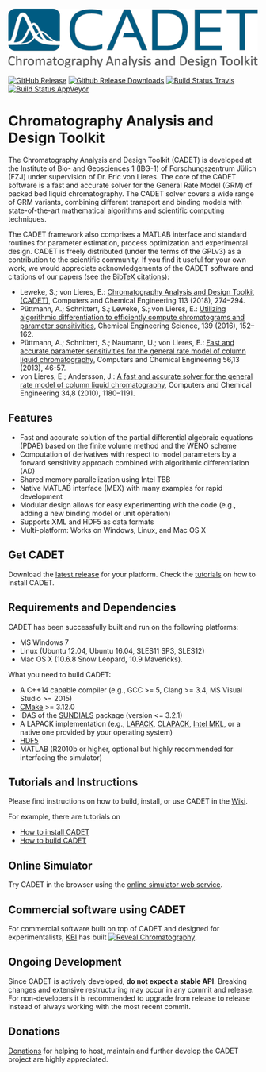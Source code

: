 ![CADET Logo](doc/logo/CADET-GitHub.png "Chromatography Analysis and Design Toolkit")

[![GitHub Release](https://img.shields.io/github/release/modsim/cadet.svg)](https://github.com/modsim/CADET/releases)
[![Github Release Downloads](https://img.shields.io/github/downloads/modsim/cadet/latest/total.svg)](https://github.com/modsim/CADET/releases)
[![Build Status Travis](https://img.shields.io/travis/modsim/CADET/master.svg?logo=travis&maxAge=3600)](https://travis-ci.org/modsim/CADET)
[![Build Status AppVeyor](https://img.shields.io/appveyor/ci/sleweke/cadet/master.svg?logo=appveyor&maxAge=3600)](https://ci.appveyor.com/project/sleweke/cadet)

# Chromatography Analysis and Design Toolkit

The Chromatography Analysis and Design Toolkit (CADET) is developed at the Institute of Bio- and Geosciences 1 (IBG-1) of Forschungszentrum Jülich (FZJ) under supervision of Dr. Eric von Lieres. The core of the CADET software is a fast and accurate solver for the General Rate Model (GRM) of packed bed liquid chromatography. The CADET solver covers a wide range of GRM variants, combining different transport and binding models with state-of-the-art mathematical algorithms and scientific computing techniques. 

The CADET framework also comprises a MATLAB interface and standard routines for parameter estimation, process optimization and experimental design. CADET is freely distributed (under the terms of the GPLv3) as a contribution to the scientific community. If you find it useful for your own work, we would appreciate acknowledgements of the CADET software and citations of our papers (see the [BibTeX citations](https://github.com/modsim/cadet/wiki/Referencing-CADET)):

* Leweke, S.; von Lieres, E.: [Chromatography Analysis and Design Toolkit (CADET)](http://doi.org/10.1016/j.compchemeng.2018.02.025), Computers and Chemical Engineering 113 (2018), 274–294.
* Püttmann, A.; Schnittert, S.; Leweke, S.; von Lieres, E.: [Utilizing algorithmic differentiation to efficiently compute chromatograms and parameter sensitivities](http://doi.org/10.1016/j.ces.2015.08.050), Chemical Engineering Science, 139 (2016), 152–162.
* Püttmann, A.; Schnittert, S.; Naumann, U.; von Lieres, E.: [Fast and accurate parameter sensitivities for the general rate model of column liquid chromatography](http://doi.org/10.1016/j.compchemeng.2013.04.021), Computers and Chemical Engineering 56,13 (2013), 46-57.
* von Lieres, E.; Andersson, J.: [A fast and accurate solver for the general rate model of column liquid chromatography](http://doi.org/10.1016/j.compchemeng.2010.03.008), Computers and Chemical Engineering 34,8 (2010), 1180–1191.

## Features

* Fast and accurate solution of the partial differential algebraic equations (PDAE) based on the finite volume method and the WENO scheme
* Computation of derivatives with respect to model parameters by a forward sensitivity approach combined with algorithmic differentiation (AD)
* Shared memory parallelization using Intel TBB
* Native MATLAB interface (MEX) with many examples for rapid development
* Modular design allows for easy experimenting with the code (e.g., adding a new binding model or unit operation)
* Supports XML and HDF5 as data formats
* Multi-platform: Works on Windows, Linux, and Mac OS X

## Get CADET

Download the [latest release](https://github.com/modsim/cadet/releases) for your platform.
Check the [tutorials](https://github.com/modsim/cadet/wiki/tutorials) on how to install CADET.

## Requirements and Dependencies

CADET has been successfully built and run on the following platforms:

* MS Windows 7
* Linux (Ubuntu 12.04, Ubuntu 16.04, SLES11 SP3, SLES12)
* Mac OS X (10.6.8 Snow Leopard, 10.9 Mavericks).

What you need to build CADET:

* A C++14 capable compiler (e.g., GCC >= 5, Clang >= 3.4, MS Visual Studio >= 2015)
* [CMake](http://cmake.org/) >= 3.12.0
* IDAS of the [SUNDIALS](http://computation.llnl.gov/casc/sundials/main.html) package (version <= 3.2.1)
* A LAPACK implementation (e.g., [LAPACK](http://www.netlib.org/lapack/index.html), [CLAPACK](https://icl.cs.utk.edu/lapack-for-windows/clapack/index.html#build), [Intel MKL](https://software.intel.com/sites/campaigns/nest/), or a native one provided by your operating system)
* [HDF5](http://www.hdfgroup.org/HDF5/)
* MATLAB (R2010b or higher, optional but highly recommended for interfacing the simulator) 

## Tutorials and Instructions

Please find instructions on how to build, install, or use CADET in the [Wiki](https://github.com/modsim/cadet/wiki).

For example, there are tutorials on

* [How to install CADET](https://github.com/modsim/CADET/wiki/How-to-install-CADET)
* [How to build CADET](https://github.com/modsim/CADET/wiki/How-to-build-CADET)

## Online Simulator

Try CADET in the browser using the [online simulator web service](http://www.cadet-web.de).

## Commercial software using CADET

For commercial software built on top of CADET and designed for experimentalists, [KBI](http://www.kbibiopharma.com/) has built [![Reveal Chromatography](https://www.cadet-web.de/static/simulation/RevealChromLogo.png)](http://bit.ly/reveal_prod).

## Ongoing Development

Since CADET is actively developed, **do not expect a stable API**. Breaking changes and extensive restructuring may occur in any commit and release.
For non-developers it is recommended to upgrade from release to release instead of always working with the most recent commit.

## Donations

[Donations](https://www.paypal.com/cgi-bin/webscr?cmd=_s-xclick&hosted_button_id=FCQ2M89558ZAG) for helping to host, maintain and further develop the CADET project are highly appreciated.
